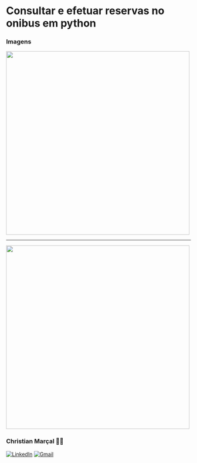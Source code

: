 # Consultar e efetuar reservas no onibus em python

### Imagens

<img src="https://i.imgur.com/Ip4QfLy.png" width="500px;"/>

---

<img src="https://i.imgur.com/njmEQKq.png" width="500px;"/>


### Christian Marçal 👨‍💻

[![LinkedIn](https://img.shields.io/badge/LinkedIn-0077B5?style=for-the-badge&logo=linkedin&logoColor=white)](https://www.linkedin.com/in/christiansousaa/) [![Gmail](https://img.shields.io/badge/Gmail-D14836?style=for-the-badge&logo=gmail&logoColor=white)](mailto:christian.msousaa@gmail.com?subject=Subject&amp;body=Message)
